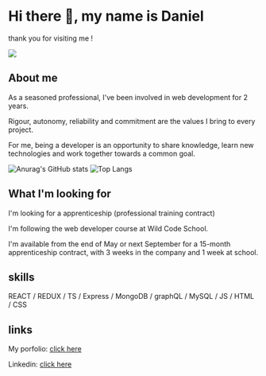 # Hi there 👋, my name is Daniel

thank you for visiting me !

![](https://media.licdn.com/dms/image/D4E16AQHV_8ixfX5_rQ/profile-displaybackgroundimage-shrink_350_1400/0/1707300163963?e=1715817600&v=beta&t=-Km1l7439LnObBPXbDN9q2LQx90kBJQq0NS8PQh1a5A)

<!--
**danielgonzalez0/danielgonzalez0** is a ✨ _special_ ✨ repository because its `README.md` (this file) appears on your GitHub profile.

Here are some ideas to get you started:

- 🔭 I’m currently working on ...
- 🌱 I’m currently learning ...
- 👯 I’m looking to collaborate on ...
- 🤔 I’m looking for help with ...
- 💬 Ask me about ...
- 📫 How to reach me: ...
- 😄 Pronouns: ...
- ⚡ Fun fact: ...
-->
## About me

As a seasoned professional, I've been involved in web development for 2 years. 

Rigour, autonomy, reliability and commitment are the values I bring to every project. 

For me, being a developer is an opportunity to share knowledge, learn new technologies and work together towards a common goal.

![Anurag's GitHub stats](https://github-readme-stats.vercel.app/api?username=danielgonzalez0&theme=omni&show_icons=true&hide_rank=true)
![Top Langs](https://github-readme-stats.vercel.app/api/top-langs/?username=danielgonzalez0&theme=omni&layout=compact)


## What I'm looking for

I'm looking for a apprenticeship (professional training contract)

I'm following the web developer course at Wild Code School. 

I'm available from the end of May or next September for a 15-month apprenticeship contract, with 3 weeks in the company and 1 week at school. 

## skills

REACT / REDUX / TS / Express / MongoDB / graphQL / MySQL / JS / HTML / CSS 

## links

My porfolio: [click here](https://www.gonzalez-daniel.com/)

Linkedin: [click here](https://www.linkedin.com/in/danielgonzalez1980/)



